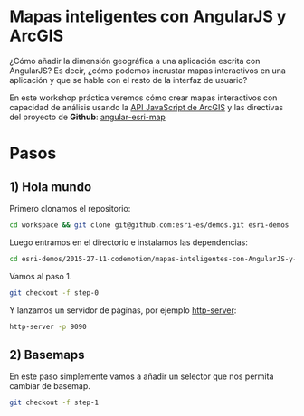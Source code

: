 # Mapas inteligentes con AngularJS y ArcGIS
¿Cómo añadir la dimensión geográfica a una aplicación escrita con AngularJS? Es decir, ¿cómo podemos incrustar mapas interactivos en una aplicación y que se hable con el resto de la interfaz de usuario?

En este workshop práctica veremos cómo crear mapas interactivos con capacidad de análisis usando la [API JavaScript de ArcGIS](http://js.arcgis.com/) y las directivas del proyecto de **Github**: [angular-esri-map](https://github.com/esri/angular-esri-map)

# Pasos

## 1) Hola mundo

Primero clonamos el repositorio:

```bash
cd workspace && git clone git@github.com:esri-es/demos.git esri-demos
```

Luego entramos en el directorio e instalamos las dependencias:

```bash
cd esri-demos/2015-27-11-codemotion/mapas-inteligentes-con-AngularJS-y-ArcGIS && bower install angular-esri-map
```

Vamos al paso 1.

```bash
git checkout -f step-0
```

Y lanzamos un servidor de páginas, por ejemplo [http-server](https://www.npmjs.com/package/http-server):

```bash
http-server -p 9090
```

## 2) Basemaps

En este paso simplemente vamos a añadir un selector que nos permita cambiar de basemap.

```bash
git checkout -f step-1
```